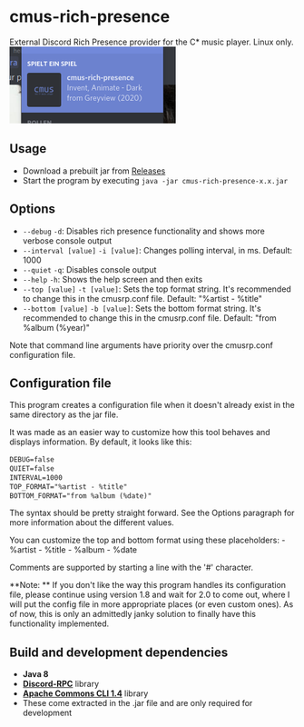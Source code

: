# cmus-rich-presence
External Discord Rich Presence provider for the C* music player. Linux only.
![Preview](preview.png)

## Usage
- Download a prebuilt jar from [Releases](https://github.com/MineClashTV/cmus-rich-presence/releases)
- Start the program by executing ```java -jar cmus-rich-presence-x.x.jar```

## Options
- ```--debug``` ```-d```: Disables rich presence functionality and shows more verbose console output
- ```--interval [value]``` ```-i [value]```: Changes polling interval, in ms. Default: 1000
- ```--quiet``` ```-q```: Disables console output
- ```--help``` ```-h```: Shows the help screen and then exits
- ```--top [value]``` ```-t [value]```: Sets the top format string. It's recommended to change this in the cmusrp.conf file. Default: "%artist - %title"
- ```--bottom [value]``` ```-b [value]```: Sets the bottom format string. It's recommended to change this in the cmusrp.conf file. Default: "from %album (%year)" 

Note that command line arguments have priority over the cmusrp.conf configuration file.

## Configuration file
This program creates a configuration file when it doesn't already exist in the same directory as the jar file.

It was made as an easier way to customize how this tool behaves and displays information. By default, it looks like this:
```
DEBUG=false
QUIET=false
INTERVAL=1000
TOP_FORMAT="%artist - %title"
BOTTOM_FORMAT="from %album (%date)"
```

The syntax should be pretty straight forward. See the Options paragraph for more information about the different values.

You can customize the top and bottom format using these placeholders:
    - %artist
    - %title
    - %album
    - %date

Comments are supported by starting a line with the '#' character.

**Note: ** If you don't like the way this program handles its configuration file, please continue using version 1.8 and wait for 2.0 to come out, where I will put the config file in more appropriate places (or even custom ones).
As of now, this is only an admittedly janky solution to finally have this functionality implemented.

## Build and development dependencies
- **Java 8**
- [**Discord-RPC**](https://github.com/Vatuu/discord-rpc) library
- [**Apache Commons CLI 1.4**](https://commons.apache.org/proper/commons-cli/) library
- These come extracted in the .jar file and are only required for development
